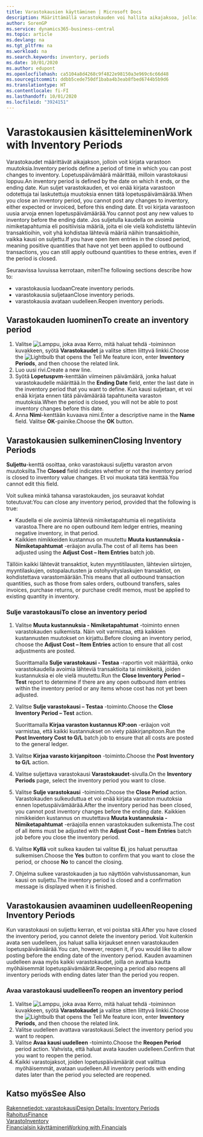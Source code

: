 ```yaml
---
title: Varastokausien käyttäminen | Microsoft Docs
description: Määrittämällä varastokauden voi hallita aikajaksoa, jolloin henkilöt voivat kirjata muutoksia varastoon.
author: SorenGP
ms.service: dynamics365-business-central
ms.topic: article
ms.devlang: na
ms.tgt_pltfrm: na
ms.workload: na
ms.search.keywords: inventory, periods
ms.date: 10/01/2020
ms.author: edupont
ms.openlocfilehash: ca5104a8d4268c9f4822e98150a3e969c6c66d48
ms.sourcegitcommit: ddbb5cede750df1baba4b3eab8fbed6744b5b9d6
ms.translationtype: HT
ms.contentlocale: fi-FI
ms.lasthandoff: 10/01/2020
ms.locfileid: "3924151"
---
```

# <a name="work-with-inventory-periods"></a><span data-ttu-id="a2266-103">Varastokausien käsitteleminen</span><span class="sxs-lookup"><span data-stu-id="a2266-103">Work with Inventory Periods</span></span>
<span data-ttu-id="a2266-104">Varastokaudet määrittävät aikajakson, jolloin voit kirjata varastoon muutoksia.</span><span class="sxs-lookup"><span data-stu-id="a2266-104">Inventory periods define a period of time in which you can post changes to inventory.</span></span> <span data-ttu-id="a2266-105">Lopetuspäivämäärä määrittää, milloin varastokausi loppuu.</span><span class="sxs-lookup"><span data-stu-id="a2266-105">An inventory period is defined by the date on which it ends, or the ending date.</span></span> <span data-ttu-id="a2266-106">Kun suljet varastokauden, et voi enää kirjata varastoon odotettuja tai laskutettuja muutoksia ennen tätä lopetuspäivämäärää.</span><span class="sxs-lookup"><span data-stu-id="a2266-106">When you close an inventory period, you cannot post any changes to inventory, either expected or invoiced, before this ending date.</span></span> <span data-ttu-id="a2266-107">Et voi kirjata varastoon uusia arvoja ennen lopetuspäivämäärää.</span><span class="sxs-lookup"><span data-stu-id="a2266-107">You cannot post any new values to inventory before the ending date.</span></span> <span data-ttu-id="a2266-108">Jos suljetulla kaudella on avoimia nimiketapahtumia eli positiivisia määriä, joita ei ole vielä kohdistettu lähteviin transaktioihin, voit yhä kohdistaa lähteviä määriä näihin transaktioihin, vaikka kausi on suljettu.</span><span class="sxs-lookup"><span data-stu-id="a2266-108">If you have open item entries in the closed period, meaning positive quantities that have not yet been applied to outbound transactions, you can still apply outbound quantities to these entries, even if the period is closed.</span></span>  

<span data-ttu-id="a2266-109">Seuraavissa luvuissa kerrotaan, miten</span><span class="sxs-lookup"><span data-stu-id="a2266-109">The following sections describe how to:</span></span>

* <span data-ttu-id="a2266-110">varastokausia luodaan</span><span class="sxs-lookup"><span data-stu-id="a2266-110">Create inventory periods.</span></span>  
* <span data-ttu-id="a2266-111">varastokausia suljetaan</span><span class="sxs-lookup"><span data-stu-id="a2266-111">Close inventory periods.</span></span>  
* <span data-ttu-id="a2266-112">varastokausia avataan uudelleen.</span><span class="sxs-lookup"><span data-stu-id="a2266-112">Reopen inventory periods.</span></span>  

## <a name="to-create-an-inventory-period"></a><span data-ttu-id="a2266-113">Varastokauden luominen</span><span class="sxs-lookup"><span data-stu-id="a2266-113">To create an inventory period</span></span>  
1. <span data-ttu-id="a2266-114">Valitse ![Lamppu, joka avaa Kerro, mitä haluat tehdä -toiminnon](media/ui-search/search_small.png "Kerro, mitä haluat tehdä") kuvakkeen, syötä **Varastokaudet** ja valitse sitten liittyvä linkki.</span><span class="sxs-lookup"><span data-stu-id="a2266-114">Choose the ![Lightbulb that opens the Tell Me feature](media/ui-search/search_small.png "Tell me what you want to do") icon, enter **Inventory Periods**, and then choose the related link.</span></span>  
2. <span data-ttu-id="a2266-115">Luo uusi rivi.</span><span class="sxs-lookup"><span data-stu-id="a2266-115">Create a new line.</span></span>  
3. <span data-ttu-id="a2266-116">Syötä **Lopetuspvm**-kenttään viimeinen päivämäärä, jonka haluat varastokaudelle määrittää.</span><span class="sxs-lookup"><span data-stu-id="a2266-116">In the **Ending Date** field, enter the last date in the inventory period that you want to define.</span></span> <span data-ttu-id="a2266-117">Kun kausi suljetaan, et voi enää kirjata ennen tätä päivämäärää tapahtuneita varaston muutoksia.</span><span class="sxs-lookup"><span data-stu-id="a2266-117">When the period is closed, you will not be able to post inventory changes before this date.</span></span>  
4. <span data-ttu-id="a2266-118">Anna **Nimi**-kenttään kuvaava nimi.</span><span class="sxs-lookup"><span data-stu-id="a2266-118">Enter a descriptive name in the **Name** field.</span></span> <span data-ttu-id="a2266-119">Valitse **OK**-painike.</span><span class="sxs-lookup"><span data-stu-id="a2266-119">Choose the **OK** button.</span></span>  

## <a name="closing-inventory-periods"></a><span data-ttu-id="a2266-120">Varastokausien sulkeminen</span><span class="sxs-lookup"><span data-stu-id="a2266-120">Closing Inventory Periods</span></span>  
<span data-ttu-id="a2266-121">**Suljettu**-kenttä osoittaa, onko varastokausi suljettu varaston arvon muutoksilta.</span><span class="sxs-lookup"><span data-stu-id="a2266-121">The **Closed** field indicates whether or not the inventory period is closed to inventory value changes.</span></span> <span data-ttu-id="a2266-122">Et voi muokata tätä kenttää.</span><span class="sxs-lookup"><span data-stu-id="a2266-122">You cannot edit this field.</span></span>  

<span data-ttu-id="a2266-123">Voit sulkea minkä tahansa varastokauden, jos seuraavat kohdat toteutuvat:</span><span class="sxs-lookup"><span data-stu-id="a2266-123">You can close any inventory period, provided that the following is true:</span></span>  

* <span data-ttu-id="a2266-124">Kaudella ei ole avoimia lähteviä nimiketapahtumia eli negatiivista varastoa.</span><span class="sxs-lookup"><span data-stu-id="a2266-124">There are no open outbound item ledger entries, meaning negative inventory, in that period.</span></span>  
* <span data-ttu-id="a2266-125">Kaikkien nimikkeiden kustannus on muutettu **Muuta kustannuksia - Nimiketapahtumat** -eräajon avulla.</span><span class="sxs-lookup"><span data-stu-id="a2266-125">The cost of all items has been adjusted using the **Adjust Cost – Item Entries** batch job.</span></span>  

<span data-ttu-id="a2266-126">Tällöin kaikki lähtevät transaktiot, kuten myyntitilausten, lähtevien siirtojen, myyntilaskujen, ostopalautusten ja ostohyvityslaskujen transaktiot, on kohdistettava varastomäärään.</span><span class="sxs-lookup"><span data-stu-id="a2266-126">This means that all outbound transaction quantities, such as those from sales orders, outbound transfers, sales invoices, purchase returns, or purchase credit memos, must be applied to existing quantity in inventory.</span></span>  

### <a name="to-close-an-inventory-period"></a><span data-ttu-id="a2266-127">Sulje varastokausi</span><span class="sxs-lookup"><span data-stu-id="a2266-127">To close an inventory period</span></span>  
1. <span data-ttu-id="a2266-128">Valitse **Muuta kustannuksia - Nimiketapahtumat** -toiminto ennen varastokauden sulkemista. Näin voit varmistaa, että kaikkien kustannusten muutokset on kirjattu.</span><span class="sxs-lookup"><span data-stu-id="a2266-128">Before closing an inventory period, choose the **Adjust Cost – Item Entries** action to ensure that all cost adjustments are posted.</span></span>

     <span data-ttu-id="a2266-129">Suorittamalla **Sulje varastokausi - Testaa** -raportin voit määrittää, onko varastokaudella avoimia lähteviä transaktioita tai nimikkeitä, joiden kustannuksia ei ole vielä muutettu.</span><span class="sxs-lookup"><span data-stu-id="a2266-129">Run the **Close Inventory Period – Test** report to determine if there are any open outbound item entries within the inventory period or any items whose cost has not yet been adjusted.</span></span>  
2. <span data-ttu-id="a2266-130">Valitse **Sulje varastokausi – Testaa** -toiminto.</span><span class="sxs-lookup"><span data-stu-id="a2266-130">Choose the **Close Inventory Period – Test** action.</span></span>  

     <span data-ttu-id="a2266-131">Suorittamalla **Kirjaa varaston kustannus KP:oon** -eräajon voit varmistaa, että kaikki kustannukset on viety pääkirjanpitoon.</span><span class="sxs-lookup"><span data-stu-id="a2266-131">Run the **Post Inventory Cost to G/L** batch job to ensure that all costs are posted to the general ledger.</span></span>  
3. <span data-ttu-id="a2266-132">Valitse **Kirjaa varasto kirjanpitoon** -toiminto.</span><span class="sxs-lookup"><span data-stu-id="a2266-132">Choose the **Post Inventory to G/L** action.</span></span>  
4. <span data-ttu-id="a2266-133">Valitse suljettava varastokausi **Varastokaudet**-sivulla.</span><span class="sxs-lookup"><span data-stu-id="a2266-133">On the **Inventory Periods** page, select the inventory period you want to close.</span></span>  
5. <span data-ttu-id="a2266-134">Valitse **Sulje varastokausi** -toiminto.</span><span class="sxs-lookup"><span data-stu-id="a2266-134">Choose the **Close Period** action.</span></span> <span data-ttu-id="a2266-135">Varastokauden sulkeuduttua et voi enää kirjata varaston muutoksia ennen lopetuspäivämäärää.</span><span class="sxs-lookup"><span data-stu-id="a2266-135">After the inventory period has been closed, you cannot post inventory changes before the ending date.</span></span> <span data-ttu-id="a2266-136">Kaikkien nimikkeiden kustannus on muutettava **Muuta kustannuksia - Nimiketapahtumat** -eräajolla ennen varastokauden sulkemista.</span><span class="sxs-lookup"><span data-stu-id="a2266-136">The cost of all items must be adjusted with the **Adjust Cost – Item Entries** batch job before you close the inventory period.</span></span>  
6. <span data-ttu-id="a2266-137">Valitse **Kyllä** voit sulkea kauden tai valitse **Ei**, jos haluat peruuttaa sulkemisen.</span><span class="sxs-lookup"><span data-stu-id="a2266-137">Choose the **Yes** button to confirm that you want to close the period, or choose **No** to cancel the closing.</span></span>  
7. <span data-ttu-id="a2266-138">Ohjelma sulkee varastokauden ja tuo näyttöön vahvistussanoman, kun kausi on suljettu.</span><span class="sxs-lookup"><span data-stu-id="a2266-138">The inventory period is closed and a confirmation message is displayed when it is finished.</span></span>  

## <a name="reopening-inventory-periods"></a><span data-ttu-id="a2266-139">Varastokausien avaaminen uudelleen</span><span class="sxs-lookup"><span data-stu-id="a2266-139">Reopening Inventory Periods</span></span>  
<span data-ttu-id="a2266-140">Kun varastokausi on suljettu kerran, et voi poistaa sitä.</span><span class="sxs-lookup"><span data-stu-id="a2266-140">After you have closed the inventory period, you cannot delete the inventory period.</span></span> <span data-ttu-id="a2266-141">Voit kuitenkin avata sen uudelleen, jos haluat sallia kirjaukset ennen varastokauden lopetuspäivämäärää.</span><span class="sxs-lookup"><span data-stu-id="a2266-141">You can, however, reopen it, if you would like to allow posting before the ending date of the inventory period.</span></span> <span data-ttu-id="a2266-142">Kauden avaaminen uudelleen avaa myös kaikki varastokaudet, joilla on avattua kautta myöhäisemmät lopetuspäivämäärät.</span><span class="sxs-lookup"><span data-stu-id="a2266-142">Reopening a period also reopens all inventory periods with ending dates later than the period you reopen.</span></span>  

### <a name="to-reopen-an-inventory-period"></a><span data-ttu-id="a2266-143">Avaa varastokausi uudelleen</span><span class="sxs-lookup"><span data-stu-id="a2266-143">To reopen an inventory period</span></span>  
1. <span data-ttu-id="a2266-144">Valitse ![Lamppu, joka avaa Kerro, mitä haluat tehdä -toiminnon](media/ui-search/search_small.png "Kerro, mitä haluat tehdä") kuvakkeen, syötä **Varastokaudet** ja valitse sitten liittyvä linkki.</span><span class="sxs-lookup"><span data-stu-id="a2266-144">Choose the ![Lightbulb that opens the Tell Me feature](media/ui-search/search_small.png "Tell me what you want to do") icon, enter **Inventory Periods**, and then choose the related link.</span></span>  
2. <span data-ttu-id="a2266-145">Valitse uudelleen avattava varastokausi.</span><span class="sxs-lookup"><span data-stu-id="a2266-145">Select the inventory period you want to reopen.</span></span>  
3. <span data-ttu-id="a2266-146">Valitse **Avaa kausi uudelleen** -toiminto.</span><span class="sxs-lookup"><span data-stu-id="a2266-146">Choose the **Reopen Period** period action.</span></span> <span data-ttu-id="a2266-147">Vahvista, että haluat avata kauden uudelleen.</span><span class="sxs-lookup"><span data-stu-id="a2266-147">Confirm that you want to reopen the period.</span></span>  
4. <span data-ttu-id="a2266-148">Kaikki varastojaksot, joiden lopetuspäivämäärät ovat valittua myöhäisemmät, avataan uudelleen.</span><span class="sxs-lookup"><span data-stu-id="a2266-148">All inventory periods with ending dates later than the period you selected are reopened.</span></span>  

## <a name="see-also"></a><span data-ttu-id="a2266-149">Katso myös</span><span class="sxs-lookup"><span data-stu-id="a2266-149">See Also</span></span>  
[<span data-ttu-id="a2266-150">Rakennetiedot: varastokausi</span><span class="sxs-lookup"><span data-stu-id="a2266-150">Design Details: Inventory Periods</span></span>](design-details-inventory-periods.md)  
[<span data-ttu-id="a2266-151">Rahoitus</span><span class="sxs-lookup"><span data-stu-id="a2266-151">Finance</span></span>](finance.md)  
[<span data-ttu-id="a2266-152">Varasto</span><span class="sxs-lookup"><span data-stu-id="a2266-152">Inventory</span></span>](inventory-manage-inventory.md)  
[<span data-ttu-id="a2266-153">Financialsin käyttäminen</span><span class="sxs-lookup"><span data-stu-id="a2266-153">Working with Financials</span></span>](ui-work-product.md)
